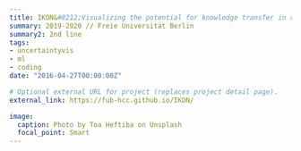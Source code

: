 ```yaml
---
title: IKON&#8212;Visualizing the potential for knowledge transfer in research museums
summary: 2019-2020 // Freie Universität Berlin
summary2: 2nd line
tags:
- uncertaintyvis
- ml
- coding
date: "2016-04-27T00:00:00Z"

# Optional external URL for project (replaces project detail page).
external_link: https://fub-hcc.github.io/IKON/

image:
  caption: Photo by Toa Heftiba on Unsplash
  focal_point: Smart
---
```

